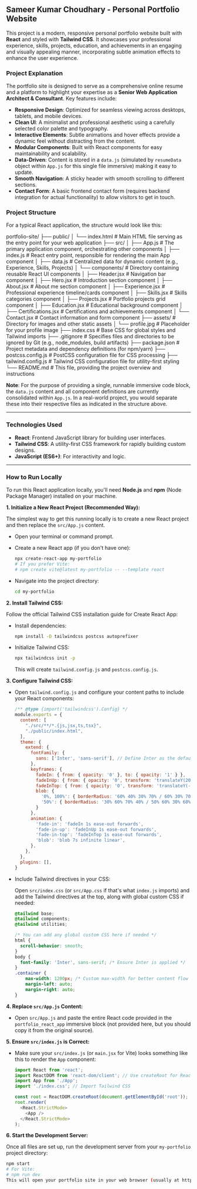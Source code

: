 Sameer Kumar Choudhary - Personal Portfolio Website
---

This project is a modern, responsive personal portfolio website built with **React** and styled with **Tailwind CSS**. It showcases your professional experience, skills, projects, education, and achievements in an engaging and visually appealing manner, incorporating subtle animation effects to enhance the user experience.

### Project Explanation

The portfolio site is designed to serve as a comprehensive online resume and a platform to highlight your expertise as a **Senior Web Application Architect & Consultant**. Key features include:

* **Responsive Design**: Optimized for seamless viewing across desktops, tablets, and mobile devices.
* **Clean UI**: A minimalist and professional aesthetic using a carefully selected color palette and typography.
* **Interactive Elements**: Subtle animations and hover effects provide a dynamic feel without distracting from the content.
* **Modular Components**: Built with React components for easy maintainability and scalability.
* **Data-Driven**: Content is stored in a `data.js` (simulated by `resumeData` object within `App.js` for this single file immersive) making it easy to update.
* **Smooth Navigation**: A sticky header with smooth scrolling to different sections.
* **Contact Form**: A basic frontend contact form (requires backend integration for actual functionality) to allow visitors to get in touch.

### Project Structure

For a typical React application, the structure would look like this:

portfolio-site/
├── public/
│   └── index.html               # Main HTML file serving as the entry point for your web application
├── src/
│   ├── App.js                   # The primary application component, orchestrating other components
│   ├── index.js                 # React entry point, responsible for rendering the main App component
│   ├── data.js                  # Centralized data for dynamic content (e.g., Experience, Skills, Projects)
│   └── components/              # Directory containing reusable React UI components
│       ├── Header.jsx           # Navigation bar component
│       ├── Hero.jsx             # Introduction section component
│       ├── About.jsx            # About me section component
│       ├── Experience.jsx       # Professional experience timeline/cards component
│       ├── Skills.jsx           # Skills categories component
│       ├── Projects.jsx         # Portfolio projects grid component
│       ├── Education.jsx        # Educational background component
│       ├── Certifications.jsx   # Certifications and achievements component
│       └── Contact.jsx          # Contact information and form component
├── assets/                      # Directory for images and other static assets
│   └── profile.jpg              # Placeholder for your profile image
├── index.css                    # Base CSS for global styles and Tailwind imports
├── .gitignore                   # Specifies files and directories to be ignored by Git (e.g., node_modules, build artifacts)
├── package.json                 # Project metadata and dependency definitions (for npm/yarn)
├── postcss.config.js            # PostCSS configuration file for CSS processing
├── tailwind.config.js           # Tailwind CSS configuration file for utility-first styling
└── README.md                    # This file, providing the project overview and instructions

**Note**: For the purpose of providing a single, runnable immersive code block, the `data.js` content and all component definitions are currently consolidated within `App.js`. In a real-world project, you would separate these into their respective files as indicated in the structure above.

---

### Technologies Used

* **React**: Frontend JavaScript library for building user interfaces.
* **Tailwind CSS**: A utility-first CSS framework for rapidly building custom designs.
* **JavaScript (ES6+)**: For interactivity and logic.

---

### How to Run Locally

To run this React application locally, you'll need **Node.js** and **npm** (Node Package Manager) installed on your machine.

**1. Initialize a New React Project (Recommended Way):**

The simplest way to get this running locally is to create a new React project and then replace the `src/App.js` content.

* Open your terminal or command prompt.
* Create a new React app (if you don't have one):

    ```bash
    npx create-react-app my-portfolio
    # If you prefer Vite:
    # npm create vite@latest my-portfolio -- --template react
    ```

* Navigate into the project directory:

    ```bash
    cd my-portfolio
    ```

**2. Install Tailwind CSS:**

Follow the official Tailwind CSS installation guide for Create React App:

* Install dependencies:

    ```bash
    npm install -D tailwindcss postcss autoprefixer
    ```

* Initialize Tailwind CSS:

    ```bash
    npx tailwindcss init -p
    ```

    This will create `tailwind.config.js` and `postcss.config.js`.

**3. Configure Tailwind CSS:**

* Open `tailwind.config.js` and configure your content paths to include your React components:

    ```javascript
    /** @type {import('tailwindcss').Config} */
    module.exports = {
      content: [
        "./src/**/*.{js,jsx,ts,tsx}",
        "./public/index.html",
      ],
      theme: {
        extend: {
          fontFamily: {
            sans: ['Inter', 'sans-serif'], // Define Inter as the default sans font
          },
          keyframes: {
            fadeIn: { from: { opacity: '0' }, to: { opacity: '1' } },
            fadeInUp: { from: { opacity: '0', transform: 'translateY(20px)' }, to: { opacity: '1', transform: 'translateY(0)' } },
            fadeInTop: { from: { opacity: '0', transform: 'translateY(-20px)' }, to: { opacity: '1', transform: 'translateY(0)' } },
            blob: {
              '0%, 100%': { borderRadius: '60% 40% 30% 70% / 60% 30% 70% 40%' },
              '50%': { borderRadius: '30% 60% 70% 40% / 50% 60% 30% 60%' },
            }
          },
          animation: {
            'fade-in': 'fadeIn 1s ease-out forwards',
            'fade-in-up': 'fadeInUp 1s ease-out forwards',
            'fade-in-top': 'fadeInTop 1s ease-out forwards',
            'blob': 'blob 7s infinite linear',
          },
        },
      },
      plugins: [],
    }
    ```

* Include Tailwind directives in your CSS:

    Open `src/index.css` (or `src/App.css` if that's what `index.js` imports) and add the Tailwind directives at the top, along with global custom CSS if needed:

    ```css
    @tailwind base;
    @tailwind components;
    @tailwind utilities;

    /* You can add any global custom CSS here if needed */
    html {
      scroll-behavior: smooth;
    }
    body {
      font-family: 'Inter', sans-serif; /* Ensure Inter is applied */
    }
    .container {
        max-width: 1200px; /* Custom max-width for better content flow */
        margin-left: auto;
        margin-right: auto;
    }
    ```

**4. Replace `src/App.js` Content:**

* Open `src/App.js` and paste the entire React code provided in the `portfolio_react_app` immersive block (not provided here, but you should copy it from the original source).

**5. Ensure `src/index.js` is Correct:**

* Make sure your `src/index.js` (or `main.jsx` for Vite) looks something like this to render the `App` component:

    ```javascript
    import React from 'react';
    import ReactDOM from 'react-dom/client'; // Use createRoot for React 18+
    import App from './App';
    import './index.css'; // Import Tailwind CSS

    const root = ReactDOM.createRoot(document.getElementById('root'));
    root.render(
      <React.StrictMode>
        <App />
      </React.StrictMode>
    );
    ```

**6. Start the Development Server:**

Once all files are set up, run the development server from your `my-portfolio` project directory:

```bash
npm start
# For Vite:
# npm run dev
This will open your portfolio site in your web browser (usually at http://localhost:3000).
